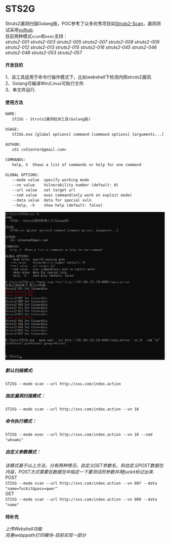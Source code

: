 # STS2G
Struts2漏洞扫描Golang版，POC参考了众多优秀项目如[Struts2-Scan](https://github.com/HatBoy/Struts2-Scan)，漏洞测试采用[vulhub](https://github.com/vulhub/vulhub/tree/master/struts2).  
目前两种模式`scan`和`exec`支持：  
*struts2-001*
*struts2-003*
*struts2-005*
*struts2-007*
*struts2-008*
*struts2-009*
*struts2-012*
*struts2-013*
*struts2-015*
*struts2-016*
*struts2-045*
*struts2-046*
*struts2-048*
*struts2-053*
*struts2-057*
#### 开发目的  
1、该工具适用于命令行操作模式下，比如webshell下检测内网struts2漏洞.  
2、Golang可编译Win/Linux可执行文件.  
3、单文件运行.  
#### 使用方法  
``` 
NAME:
   ST2SG - Struts2漏洞检测工具(Golang版)

USAGE:
   ST2SG.exe [global options] command [command options] [arguments...]

AUTHOR:
   x51 <x51enter@gmail.com>

COMMANDS:
   help, h  Shows a list of commands or help for one command

GLOBAL OPTIONS:
   --mode value  specify working mode
   --vn value    Vulnerability number (default: 0)
   --url value   set target url
   --cmd value   exec command(only work on exploit mode)
   --data value  data for special vuln
   --help, -h    show help (default: false)
```
![avatar](./pasted-95.png)  
##### 默认扫描模式:  
```ST2SG --mode scan --url http://xxx.com/index.action```  
##### 指定漏洞扫描模式：  
```ST2SG --mode scan --url http://xxx.com/index.action --vn 16```  
##### 命令执行模式：  
```ST2SG --mode exec --url http://xxx.com/index.action --vn 16 --cmd "whoami"```  
##### 自定义参数模式：  
*该模式基于以上方法，分有两种情况，自定义GET参数名，和自定义POST数据包内容，POST方式需要在数据包中指定一下要测试的参数并用fuckit标记出来.*  
POST  
```ST2SG --mode scan --url http://xxx.com/index.action --vn 007 --data "name=fuckit&pass=qwer"```  
GET  
```ST2SG --mode scan --url http://xxx.com/index.action --vn 009 --data "name"```  
#### 待补充  
*上传Webshell功能*  
*完善webppath打印模块-目前实现一部分*
